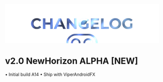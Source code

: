  <img src="https://raw.githubusercontent.com/DroidX-UI-Devices/Official_Devices/13/banners/changelogs.png" />
 
 
# v2.0 NewHorizon ALPHA [NEW]

• Initial build A14
• Ship with ViperAndroidFX
